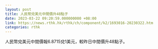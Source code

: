```yaml
---
layout: post
title: 人民幣兌美元中間價升48點子
date: 2023-03-22 09:20:59.000000000 +08:00
link: https://news.rthk.hk/rthk/ch/component/k2/1693016-20230322.htm
categories: rthk
---
```


人民幣兌美元中間價報6.8715兌1美元，較昨日中間價升48點子。
